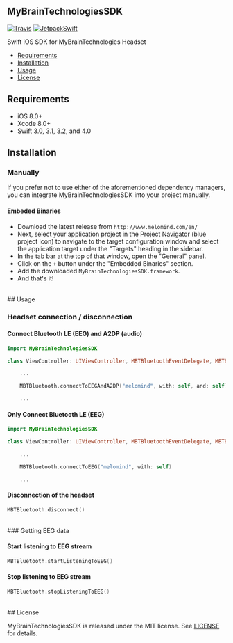 ## MyBrainTechnologiesSDK

<!--[![Platforms](https://img.shields.io/cocoapods/p/MyBrainTechnologiesSDK.svg)](https://cocoapods.org/pods/MyBrainTechnologiesSDK) -->
<!-- [![License](https://img.shields.io/cocoapods/l/MyBrainTechnologiesSDK.svg)](https://raw.githubusercontent.com/MyBrainTechnologies/MyBrainTechnologiesSDK/master/LICENSE) -->

<!-- [![Swift Package Manager](https://img.shields.io/badge/Swift%20Package%20Manager-compatible-brightgreen.svg)](https://github.com/apple/swift-package-manager)
[![Carthage compatible](https://img.shields.io/badge/Carthage-compatible-4BC51D.svg?style=flat)](https://github.com/Carthage/Carthage)
[![CocoaPods compatible](https://img.shields.io/cocoapods/v/MyBrainTechnologiesSDK.svg)](https://cocoapods.org/pods/MyBrainTechnologiesSDK) -->


[![Travis](https://img.shields.io/travis/MyBrainTechnologies/MyBrainTechnologiesSDK/master.svg)](https://travis-ci.org/MyBrainTechnologies/MyBrainTechnologiesSDK/branches)
[![JetpackSwift](https://img.shields.io/badge/JetpackSwift-framework-red.svg)](http://github.com/JetpackSwift/Framework)

Swift iOS SDK for MyBrainTechnologies Headset

- [Requirements](#requirements)
- [Installation](#installation)
- [Usage](#usage)
- [License](#license)

## <a name="requirements"></a> Requirements

- iOS 8.0+
- Xcode 8.0+
- Swift 3.0, 3.1, 3.2, and 4.0


## <a name="installation"></a> Installation

### Manually

If you prefer not to use either of the aforementioned dependency managers, you can integrate MyBrainTechnologiesSDK into your project manually.

#### Embeded Binaries

- Download the latest release from `http://www.melomind.com/en/`
- Next, select your application project in the Project Navigator (blue project icon) to navigate to the target configuration window and select the application target under the "Targets" heading in the sidebar.
- In the tab bar at the top of that window, open the "General" panel.
- Click on the `+` button under the "Embedded Binaries" section.
- Add the downloaded `MyBrainTechnologiesSDK.framework`.
- And that's it!

<br />
## <a name="usage"></a> Usage

### Headset connection / disconnection

#### Connect Bluetooth LE (EEG) and A2DP (audio)

```swift
import MyBrainTechnologiesSDK

class ViewController: UIViewController, MBTBluetoothEventDelegate, MBTBluetoothA2DPDelegate {

    ...

    MBTBluetooth.connectToEEGAndA2DP("melomind", with: self, and: self)

    ...
```

#### Only Connect Bluetooth LE (EEG)

```swift
import MyBrainTechnologiesSDK

class ViewController: UIViewController, MBTBluetoothEventDelegate, MBTBluetoothA2DPDelegate {

    ...

    MBTBluetooth.connectToEEG("melomind", with: self)

    ...
```

#### Disconnection of the headset

```swift
MBTBluetooth.disconnect()
```

<br />
### Getting EEG data

#### Start listening to EEG stream

```swift
MBTBluetooth.startListeningToEEG()
```

#### Stop listening to EEG stream
```swift
MBTBluetooth.stopListeningToEEG()
```

<br />
## <a name="license"></a> License

MyBrainTechnologiesSDK is released under the MIT license. See [LICENSE](https://github.com/MyBrainTechnologies/MyBrainTechnologiesSDK/blob/master/LICENSE) for details.
